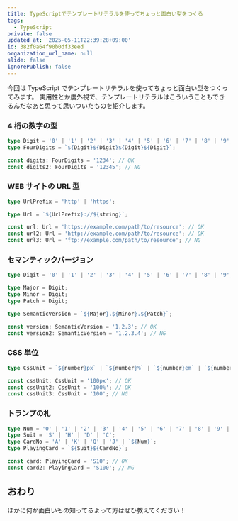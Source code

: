 ```yaml
---
title: TypeScriptでテンプレートリテラルを使ってちょっと面白い型をつくる
tags:
  - TypeScript
private: false
updated_at: '2025-05-11T22:39:28+09:00'
id: 382f0a64f90b0df33eed
organization_url_name: null
slide: false
ignorePublish: false
---
```


今回は TypeScript でテンプレートリテラルを使ってちょっと面白い型をつくってみます。
実用性とか度外視で、テンプレートリテラルはこういうこともできるんだなあと思って思いついたものを紹介します。

### 4 桁の数字の型

```typescript
type Digit = '0' | '1' | '2' | '3' | '4' | '5' | '6' | '7' | '8' | '9';
type FourDigits = `${Digit}${Digit}${Digit}${Digit}`;

const digits: FourDigits = '1234'; // OK
const digits2: FourDigits = '12345'; // NG
```

### WEB サイトの URL 型

```typescript
type UrlPrefix = 'http' | 'https';

type Url = `${UrlPrefix}://${string}`;

const url: Url = 'https://example.com/path/to/resource'; // OK
const url2: Url = 'http://example.com/path/to/resource'; // OK
const url3: Url = 'ftp://example.com/path/to/resource'; // NG
```

### セマンティックバージョン

```typescript
type Digit = '0' | '1' | '2' | '3' | '4' | '5' | '6' | '7' | '8' | '9';

type Major = Digit;
type Minor = Digit;
type Patch = Digit;

type SemanticVersion = `${Major}.${Minor}.${Patch}`;

const version: SemanticVersion = '1.2.3'; // OK
const version2: SemanticVersion = '1.2.3.4'; // NG
```

### CSS 単位

```typescript
type CssUnit = `${number}px` | `${number}%` | `${number}em` | `${number}rem`;

const cssUnit: CssUnit = '100px'; // OK
const cssUnit2: CssUnit = '100%'; // OK
const cssUnit3: CssUnit = '100'; // NG
```

### トランプの札

```typescript
type Num = '0' | '1' | '2' | '3' | '4' | '5' | '6' | '7' | '8' | '9' | '10';
type Suit = 'S' | 'H' | 'D' | 'C';
type CardNo = 'A' | 'K' | 'Q' | 'J' | `${Num}`;
type PlayingCard = `${Suit}${CardNo}`;

const card: PlayingCard = 'S10'; // OK
const card2: PlayingCard = 'S100'; // NG
```

## おわり

ほかに何か面白いもの知ってるよって方はぜひ教えてください！
